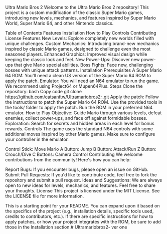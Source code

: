 Ultra Mario Bros 2
Welcome to the Ultra Mario Bros 2 repository! This project is a custom modification of the classic Super Mario games, introducing new levels, mechanics, and features inspired by Super Mario World, Super Mario 64, and other Nintendo classics.

Table of Contents
Features
Installation
How to Play
Controls
Contributing
License
Features
New Levels: Explore completely new worlds filled with unique challenges.
Custom Mechanics: Introducing brand-new mechanics inspired by classic Mario games, designed to challenge even the most seasoned players.
Enhanced Graphics: Improved visual design while keeping the classic look and feel.
New Power-Ups: Discover new power-ups that give Mario special abilities.
Boss Fights: Face new, challenging bosses with unique attack patterns.
Installation
Prerequisites
A Super Mario 64 ROM: You'll need a clean US version of the Super Mario 64 ROM to apply the patch.
Emulator: You will need an N64 emulator to run the game. We recommend using Project64 or Mupen64Plus.
Steps
Clone the repository:
bash
Copy code
git clone https://github.com/catsanftw/Ultramariobros2-.git
Apply the patch: Follow the instructions to patch the Super Mario 64 ROM.
Use the provided tools in the tools/ folder to apply the patch.
Run the ROM in your preferred N64 emulator.
How to Play
Objective: Guide Mario through various levels, defeat enemies, collect power-ups, and face off against formidable bosses.
Exploration: Search for secrets and hidden areas in each level for bonus rewards.
Controls
The game uses the standard N64 controls with some additional moves inspired by other Mario games. Make sure to configure your controller in the emulator.

Control Stick: Move Mario
A Button: Jump
B Button: Attack/Run
Z Button: Crouch/Dive
C Buttons: Camera Control
Contributing
We welcome contributions from the community! Here's how you can help:

Report Bugs: If you encounter bugs, please open an issue on GitHub.
Submit Pull Requests: If you'd like to contribute code, feel free to fork the repository and submit a pull request.
Ideas and Suggestions: We are always open to new ideas for levels, mechanics, and features. Feel free to share your thoughts.
License
This project is licensed under the MIT License. See the LICENSE file for more information.

This is a starting point for your README. You can expand upon it based on the specifics of the project (e.g., installation details, specific tools used, credits to contributors, etc.). If there are specific instructions for how to apply patches, or how your project integrates with the ROM, be sure to add those in the Installation section.# Ultramariobros2-
ver one 
